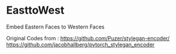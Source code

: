 # EasttoWest
Embed Eastern Faces to Western Faces

Original Codes from : 
https://github.com/Puzer/stylegan-encoder/
https://github.com/jacobhallberg/pytorch_stylegan_encoder
